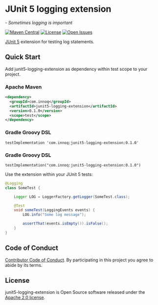 # JUnit 5 logging extension
*- Sometimes logging is important*

[![Maven Central](https://maven-badges.herokuapp.com/maven-central/com.innoq/junit5-logging-extension/badge.svg)](https://maven-badges.herokuapp.com/maven-central/com.innoq/junit5-logging-extension)
[![License](https://img.shields.io/badge/License-Apache%202.0-blue.svg)](https://www.apache.org/licenses/LICENSE-2.0)
[![Open Issues](https://img.shields.io/github/issues/innoq/junit5-logging-extension.svg)](https://github.com/innoq/junit5-logging-extension/issues)

[JUnit 5](https://junit.org/junit5/) extension for testing log statements.


## Quick Start

Add junit5-logging-extension as dependency within test scope to your project.

### Apache Maven

```xml
<dependency>
  <groupId>com.innoq</groupId>
  <artifactId>junit5-logging-extension</artifactId>
  <version>0.1.0</version>
  <scope>test</scope>
</dependency>
```

### Gradle Groovy DSL

```
testImplementation 'com.innoq:junit5-logging-extension:0.1.0'
```

### Gradle Groovy DSL

```
testImplementation("com.innoq:junit5-logging-extension:0.1.0")
```

Use the extension within your JUnit 5 tests:

```java
@Logging
class SomeTest {

    Logger LOG = LoggerFactory.getLogger(SomeTest.class);

    @Test
    void someTest(LoggingEvents events) {
        LOG.info("Some log message");

        assertThat(events.isEmpty()).isFalse();
    }
}
```


## Code of Conduct

[Contributor Code of Conduct](./CODE_OF_CONDUCT.md). By participating in this
project you agree to abide by its terms.


## License

junit5-logging-extension is Open Source software released under the
[Apache 2.0 license](http://www.apache.org/licenses/LICENSE-2.0.html).

